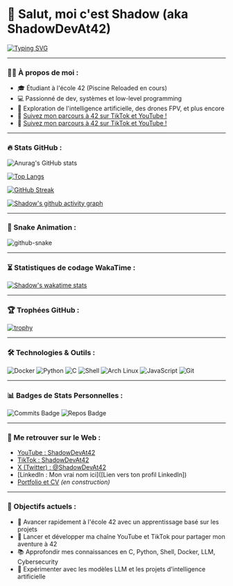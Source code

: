 # 👋 Salut, moi c'est Shadow (aka ShadowDevAt42)

[![Typing SVG](https://readme-typing-svg.herokuapp.com/?lines=Développeur+passionné+à+l'école+42;Explorateur+de+la+tech;Curieux+et+ambitieux!&center=true&vCenter=true&width=500&height=50)](https://git.io/typing-svg)

---

### 🧑‍💻 À propos de moi :

- 🎓 Étudiant à l'école 42 (Piscine Reloaded en cours)  
- 💻 Passionné de dev, systèmes et low-level programming  
- 🧠 Exploration de l'intelligence artificielle, des drones FPV, et plus encore  
- 🎥 [Suivez mon parcours à 42 sur TikTok et YouTube !](https://www.tiktok.com/@ShadowDevAt42)
- 🎥 [Suivez mon parcours à 42 sur TikTok et YouTube !](https://www.youtube.com/@ShadowDevAt42)

---

### 🔥 Stats GitHub :

![Anurag's GitHub stats](https://github-readme-stats.vercel.app/api?username=ShadowDevAt42&show_icons=true&theme=radical)

[![Top Langs](https://github-readme-stats.vercel.app/api/top-langs/?username=ShadowDevAt42&layout=compact)](https://github.com/anuraghazra/github-readme-stats)

[![GitHub Streak](https://github-readme-streak-stats.herokuapp.com/?user=ShadowDevAt42&theme=radical)](https://git.io/streak-stats)

[![Shadow's github activity graph](https://github-readme-activity-graph.vercel.app/graph?username=ShadowDevAt42&theme=dracula)](https://github.com/ashutosh00710/github-readme-activity-graph)

---

### 🐍 Snake Animation :

<picture>
  <source media="(prefers-color-scheme: dark)" srcset="dist/github-snake-dark.svg" />
  <source media="(prefers-color-scheme: light)" srcset="dist/github-snake.svg" />
  <img alt="github-snake" src="dist/github-snake.svg" />
</picture>

---

### ⏳ Statistiques de codage WakaTime :

[![Shadow's wakatime stats](https://github-readme-stats.vercel.app/api/wakatime?username=ShadowDevAt42)](https://wakatime.com/@ShadowDevAt42)

---

### 🏆 Trophées GitHub :

[![trophy](https://github-profile-trophy.vercel.app/?username=ShadowDevAt42&theme=radical)](https://github.com/ryo-ma/github-profile-trophy)

---

### 🛠 Technologies & Outils :

![Docker](https://img.shields.io/badge/docker-2496ED?style=for-the-badge&logo=docker&logoColor=white)
![Python](https://img.shields.io/badge/python-3776AB?style=for-the-badge&logo=python&logoColor=white)
![C](https://img.shields.io/badge/C-A8B9CC?style=for-the-badge&logo=c&logoColor=white)
![Shell](https://img.shields.io/badge/shell_script-121011?style=for-the-badge&logo=gnu-bash&logoColor=white)
![Arch Linux](https://img.shields.io/badge/Arch%20Linux-1793D1?style=for-the-badge&logo=arch-linux&logoColor=white)
![JavaScript](https://img.shields.io/badge/javascript-F7DF1E?style=for-the-badge&logo=javascript&logoColor=black)
![Git](https://img.shields.io/badge/git-F05032?style=for-the-badge&logo=git&logoColor=white)

---

### 📊 Badges de Stats Personnelles :

![Commits Badge](https://badges.pufler.dev/commits/monthly/ShadowDevAt42)
![Repos Badge](https://badges.pufler.dev/repos/ShadowDevAt42)

---

### 🔗 Me retrouver sur le Web :

- [YouTube : ShadowDevAt42](https://www.youtube.com/@ShadowDevAt42)
- [TikTok : ShadowDevAt42](https://www.tiktok.com/@ShadowDevAt42)
- [X (Twitter) : @ShadowDevAt42](https://twitter.com/ShadowDevAt42)
- [LinkedIn : Mon vrai nom ici]([Lien vers ton profil LinkedIn])
- [Portfolio et CV](#) *(en construction)*

---

### 🎯 Objectifs actuels :

- 🚀 Avancer rapidement à l'école 42 avec un apprentissage basé sur les projets
- 🎥 Lancer et développer ma chaîne YouTube et TikTok pour partager mon aventure à 42
- 📚 Approfondir mes connaissances en C, Python, Shell, Docker, LLM, Cybersecurity
- 🤖 Expérimenter avec les modèles LLM et les projets d'intelligence artificielle
